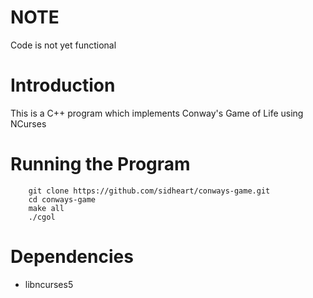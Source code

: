 # NOTE
Code is not yet functional

# Introduction
This is a C++ program which implements Conway's Game of Life using NCurses

# Running the Program

		git clone https://github.com/sidheart/conways-game.git
		cd conways-game
		make all
		./cgol

# Dependencies
* libncurses5
